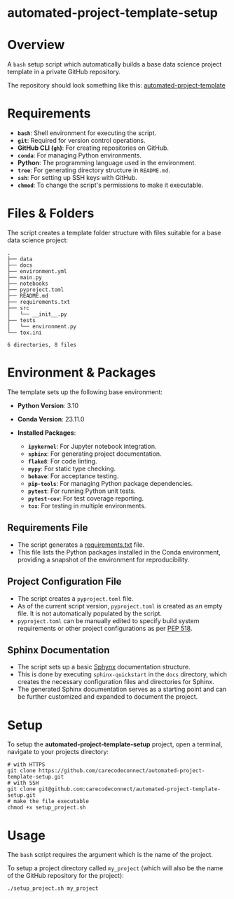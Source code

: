 # automated-project-template-setup

# Overview

A `bash` setup script which automatically builds a base data science project template in a private GitHub repository. 

The repository should look something like this: [automated-project-template](https://github.com/carecodeconnect/automated-project-template) 

# Requirements

- **`bash`**: Shell environment for executing the script.
- **`git`**: Required for version control operations.
- **GitHub CLI (`gh`)**: For creating repositories on GitHub.
- **`conda`**: For managing Python environments.
- **Python**: The programming language used in the environment.
- **`tree`**: For generating directory structure in `README.md`.
- **`ssh`**: For setting up SSH keys with GitHub.
- **`chmod`**: To change the script's permissions to make it executable.

# Files & Folders

The script creates a template folder structure with files suitable for a base data science project:

```
.
├── data
├── docs
├── environment.yml
├── main.py
├── notebooks
├── pyproject.toml
├── README.md
├── requirements.txt
├── src
│   └── __init__.py
├── tests
│   └── environment.py
└── tox.ini

6 directories, 8 files
```

# Environment & Packages

The template sets up the following base environment:

- **Python Version**: 3.10
- **Conda Version**: 23.11.0

- **Installed Packages**:
  - **`ipykernel`**: For Jupyter notebook integration.
  - **`sphinx`**: For generating project documentation.
  - **`flake8`**: For code linting.
  - **`mypy`**: For static type checking.
  - **`behave`**: For acceptance testing.
  - **`pip-tools`**: For managing Python package dependencies.
  - **`pytest`**: For running Python unit tests.
  - **`pytest-cov`**: For test coverage reporting.
  - **`tox`**: For testing in multiple environments.

## Requirements File
- The script generates a [requirements.txt](https://github.com/carecodeconnect/automated-project-template/blob/main/requirements.txt) file.
- This file lists the Python packages installed in the Conda environment, providing a snapshot of the environment for reproducibility.

## Project Configuration File
- The script creates a `pyproject.toml` file.
- As of the current script version, `pyproject.toml` is created as an empty file. It is not automatically populated by the script.
- `pyproject.toml` can be manually edited to specify build system requirements or other project configurations as per [PEP 518](https://www.python.org/dev/peps/pep-0518/).

## Sphinx Documentation
- The script sets up a basic [Sphynx](https://www.sphinx-doc.org/) documentation structure.
- This is done by executing `sphinx-quickstart` in the `docs` directory, which creates the necessary configuration files and directories for Sphinx.
- The generated Sphinx documentation serves as a starting point and can be further customized and expanded to document the project.


# Setup

To setup the **automated-project-template-setup** project, open a terminal, navigate to your projects directory:

```
# with HTTPS
git clone https://github.com/carecodeconnect/automated-project-template-setup.git
# with SSH 
git clone git@github.com:carecodeconnect/automated-project-template-setup.git
# make the file executable
chmod +x setup_project.sh
```

# Usage

The `bash` script requires the argument which is the name of the project.

To setup a project directory called `my_project` (which will also be the name of the GitHub repository for the project):

```
./setup_project.sh my_project
```